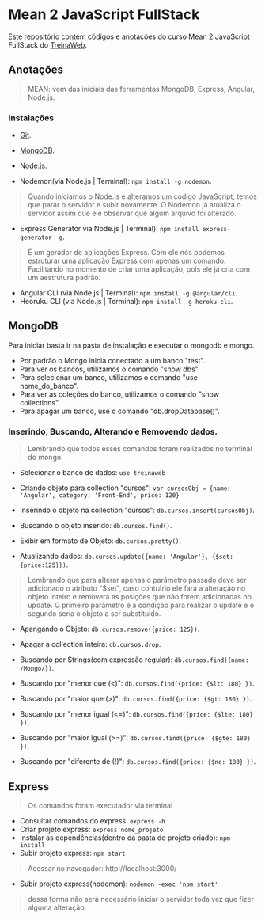 # Mean 2 JavaScript FullStack

Este repositório contém códigos e anotações do curso Mean 2 JavaScript FullStack do [TreinaWeb](https://www.treinaweb.com.br/curso/mean-2-javascript-full-stack).


## Anotações

> MEAN: vem das iniciais das ferramentas MongoDB, Express, Angular, Node.js.

### Instalações
- [Git](https://git-scm.com/downloads).
- [MongoDB](https://www.mongodb.com/download-center).
- [Node.js](https://nodejs.org/en/download/).

- Nodemon(via Node.js | Terminal): `npm install -g nodemon`.
> Quando iniciamos o Node.js e alteramos um código JavaScript, temos que parar o servidor e subir novamente. O Nodemon já atualiza o servidor assim que ele observar que algum arquivo foi alterado.

- Express Generator via Node.js | Terminal): `npm install express-generator -g`.
> É um gerador de aplicações Express. Com ele nós podemos estruturar uma aplicação Express com apenas um comando. Facilitando no momento de criar uma aplicação, pois ele já cria com um aestrutura padrão.

- Angular CLI (via Node.js | Terminal): `npm install -g @angular/cli`.
- Heoruku CLI (via Node.js | Terminal): `npm install -g heroku-cli`.

## MongoDB
Para iniciar basta ir na pasta de instalação e executar o mongodb e mongo.
- Por padrão o Mongo inicia conectado a um banco "test".
- Para ver os bancos, utilizamos o comando "show dbs".
- Para selecionar um banco, utilizamos o comando "use nome_do_banco".
- Para ver as coleções do banco, utilizamos o comando "show collections".
- Para apagar um banco, use o comando "db.dropDatabase()".

### Inserindo, Buscando, Alterando e Removendo dados.
> Lembrando que todos esses comandos foram realizados no terminal do mongo.
- Selecionar o banco de dados: `use treinaweb`
- Criando objeto para collection "cursos": `var cursosObj = {name: 'Angular', category: 'Front-End', price: 120}`
- Inserindo o objeto na collection "cursos": `db.cursos.insert(cursosObj)`.
- Buscando o objeto inserido: `db.cursos.find()`.
- Exibir em formato de Objeto: `db.cursos.pretty()`.

- Atualizando dados: `db.cursos.update({name: 'Angular'}, {$set: {price:125}})`.
> Lembrando que para alterar apenas o parâmetro passado deve ser adicionado o atributo "$set", caso contrário ele fará a alteração no objeto inteiro e removerá as posições que não forem adicionadas no update. O primeiro parâmetro é a condição para realizar o update e o segundo seria o objeto a ser substituido.

- Apangando o Objeto: `db.cursos.remove({price: 125})`.
- Apagar a collection inteira: `db.cursos.drop`.

- Buscando por Strings(com expressão regular): `db.cursos.find({name: /Mongo/})`.
- Buscando por "menor que (<)": `db.cursos.find({price: {$lt: 180} })`.
- Buscando por "maior que (>)": `db.cursos.find({price: {$gt: 180} })`.
- Buscando por "menor igual (<=)": `db.cursos.find({price: {$lte: 180} })`.
- Buscando por "maior igual (>=)": `db.cursos.find({price: {$gte: 180} })`.
- Buscando por "diferente de (!)": `db.cursos.find({price: {$ne: 180} })`.

## Express
> Os comandos foram executador via terminal
- Consultar comandos do express: `express -h`
- Criar projeto express: `express nome_projeto`
- Instalar as dependências(dentro da pasta do projeto criado): `npm install`
- Subir projeto express: `npm start`
> Acessar no navegador: http://localhost:3000/

- Subir projeto express(nodemon): `nodemon -exec 'npm start'`
> dessa forma não será necessário iniciar o servidor toda vez que fizer alguma alteração.



